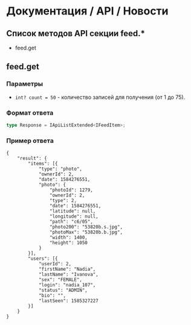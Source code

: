 # Документация / API / Новости
## Список методов API секции feed.*
* feed.get

## feed.get
### Параметры
* `int? count = 50` - количество записей для получения (от 1 до 75).

### Формат ответа
```ts
type Response = IApiListExtended<IFeedItem>;
```

### Пример ответа
```json5
{
    "result": {
        "items": [{
            "type": "photo",
            "ownerId": 2,
            "date": 1584276551,
            "photo": {
                "photoId": 1279,
                "ownerId": 2,
                "type": 2,
                "date": 1584276551,
                "latitude": null,
                "longitude": null,
                "path": "c6/05",
                "photo200": "53820b.s.jpg",
                "photoMax": "53820b.b.jpg",
                "width": 1400,
                "height": 1050
            }
        }],
        "users": [{
            "userId": 2,
            "firstName": "Nadia",
            "lastName": "Ivanova",
            "sex": "FEMALE",
            "login": "nadia_107",
            "status": "ADMIN",
            "bio": "",
            "lastSeen": 1585327227
        }]
    }
}
```
